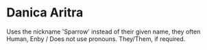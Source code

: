 # Danica Aritra
Uses the nickname 'Sparrow' instead of their given name, they often 
Human, Enby / Does not use pronouns. They/Them, if required.

